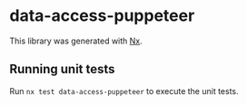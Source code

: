 # data-access-puppeteer

This library was generated with [Nx](https://nx.dev).

## Running unit tests

Run `nx test data-access-puppeteer` to execute the unit tests.
